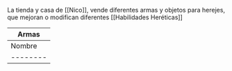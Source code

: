 La tienda y casa de [[Nico]], vende diferentes armas y objetos para herejes, que mejoran o modifican diferentes [[Habilidades Heréticas]]


|Armas|
|-----|
| Nombre | Descripción | Precio |
|--------|-------------|--------|
